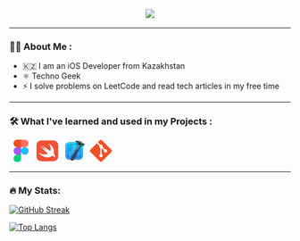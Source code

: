 <div align="center">
  <img src="https://media.giphy.com/media/qgQUggAC3Pfv687qPC/giphy.gif" width="400"/>
</div>

---

### :technologist: About Me :

- 🇰🇿 I am an iOS Developer from Kazakhstan 
- ⚛️  Techno Geek
- ⚡️  I solve problems on LeetCode and read tech articles in my free time

---

### 🛠️ What I've learned and used in my Projects :

<div>
  <img src="https://github.com/devicons/devicon/blob/master/icons/figma/figma-original.svg" title="Figma" alt="Figma" width="40" height="40"/>&nbsp;
  <img src="https://github.com/devicons/devicon/blob/master/icons/swift/swift-original.svg" title="Swift" alt="Swift" width="40" height="40"/>&nbsp;
  <img src="https://github.com/devicons/devicon/blob/master/icons/xcode/xcode-original.svg" title="Xcode" alt="Xcode" width="40" height="40"/>&nbsp;
  <img src="https://github.com/devicons/devicon/blob/master/icons/git/git-original.svg" title="Git" alt="Git" width="40" height="40"/>&nbsp;
  
</div>

---

### 🔥 My Stats: 
[![GitHub Streak](https://github-readme-streak-stats.herokuapp.com?user=ana-ge&theme=dark&background=000000)](https://git.io/streak-stats)

[![Top Langs](https://github-readme-stats.vercel.app/api/top-langs/?username=ana-ge&layout=compact&theme=vision-friendly-dark)](https://github.com/anuraghazra/github-readme-stats)
